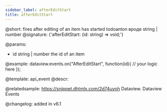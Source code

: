 ```yaml
---
sidebar_label: afterEditStart
title: afterEditStart
---          
```


@short: fires after editing of an item has started
todoanton вроде string | number
@signature: {'afterEditStart: (id: string) => void;'}

@params:
- id		string | number		the id of an item

@example:
dataview.events.on("AfterEditStart", function(id){
	// your logic here
});


@template: api_event
@descr:


@relatedsample:
https://snippet.dhtmlx.com/2d74uyoh	Dataview. Dataview Events


@changelog: added in v6.1
